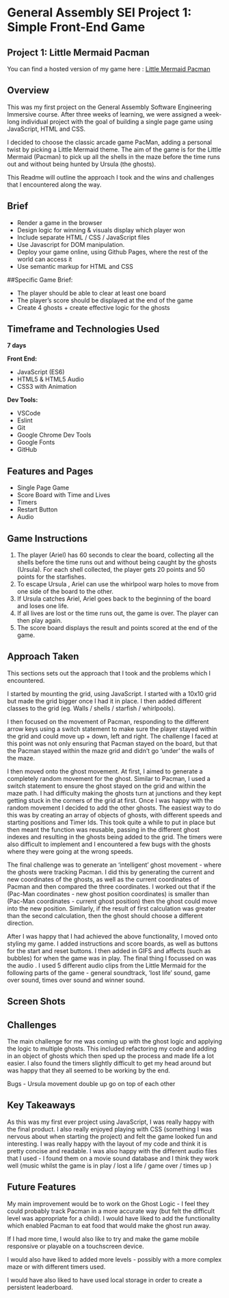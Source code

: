 # General Assembly SEI Project 1: Simple Front-End Game

## Project 1: Little Mermaid Pacman

You can find a hosted version of my game here : [Little Mermaid Pacman](https://elsiedown.github.io/SEI-project-1/)

## Overview

This was my first project on the General Assembly Software Engineering Immersive course.  After three weeks of learning, we were assigned a week-long individual project with the goal of building a single page game using JavaScript, HTML and CSS. 

I decided to choose the classic arcade game PacMan,  adding a personal twist by picking a Little Mermaid theme.  The aim of the game is for the Little Mermaid (Pacman) to pick up all the shells in the maze before the time runs out and without being hunted by Ursula (the ghosts). 

This Readme will outline the approach I took and the wins and challenges that I encountered along the way.


## Brief
* Render a game in the browser
* Design logic for winning & visuals display which player won
* Include separate HTML / CSS / JavaScript files
* Use Javascript for DOM manipulation.
* Deploy your game online, using Github Pages, where the rest of the world can access it
* Use semantic markup for HTML and CSS

##Specific Game Brief:
* The player should be able to clear at least one board
* The player’s score should be displayed at the end of the game
* Create 4 ghosts + create effective logic for the ghosts


## Timeframe and Technologies Used

**7 days**

**Front End:**

* JavaScript (ES6)
* HTML5 & HTML5 Audio
* CSS3 with Animation

**Dev Tools:**

* VSCode
* Eslint
* Git
* Google Chrome Dev Tools
* Google Fonts
* GitHub

## Features and Pages
* Single Page Game
* Score Board with Time and Lives
* Timers
* Restart Button
* Audio

## Game Instructions
1. The player (Ariel) has 60 seconds to clear the board, collecting all the shells before the time runs out and without being caught by the ghosts (Ursula).  For each shell collected, the player gets 20 points and 50 points for the starfishes.
2. To escape Ursula , Ariel can use the whirlpool warp holes to move from one side of the board to the other.
3. If Ursula catches Ariel, Ariel goes back to the beginning of the board and loses one life.
4. If all lives are lost or the time runs out, the game is over. The player can then play again. 
5. The score board displays the result and points scored at the end of the game.

## Approach Taken

This sections sets out the approach that I took and the problems which I encountered.

I started by  mounting the grid, using JavaScript. I started with a 10x10 grid but made the grid bigger once I had it in place.  I then added different classes to the grid (eg. Walls / shells / starfish / whirlpools).

I then focused on the movement of Pacman, responding to the different arrow keys using a switch statement to make sure the player stayed within the grid and could move up + down, left and right.  The challenge I faced at this point was not only ensuring  that Pacman stayed on the board, but that the Pacman stayed within the maze grid and didn’t go ‘under’ the walls of the maze.

I then moved onto the ghost movement. At first, I aimed to generate a completely random movement for the ghost. Similar to Pacman, I used a switch statement to ensure the ghost stayed on the grid and within the maze path. I had difficulty making the ghosts turn at junctions and they kept getting stuck in the corners of the grid at first. Once I was happy with the random movement I decided to add the other ghosts. The easiest way to do this was by creating an array of objects of ghosts,  with different speeds and starting positions and Timer Ids.  This took quite a while to put in place but then meant the function was reusable, passing in the different ghost indexes and resulting in the ghosts being added to the grid. The timers were also difficult to implement and I encountered a few bugs with the ghosts where they were going at the wrong speeds.

The final challenge was to generate an ‘intelligent’ ghost movement - where the ghosts were tracking Pacman. I did this by generating the current and new coordinates of the ghosts, as well as the current coordinates of Pacman and then compared the three coordinates.  I worked out that if the (Pac-Man coordinates - new ghost position coordinates) is smaller than (Pac-Man coordinates - current ghost position) then the ghost could move into the new position. Similarly, if the result of first calculation was greater than the second calculation, then the ghost should choose a different direction.

After I was happy that I had achieved the above functionality, I moved onto styling my game.  I added instructions and score boards, as well as buttons for the start and reset buttons. I then added in GIFS and affects (such as bubbles) for when the game was in play. The final thing I focussed on was the audio . I used 5 different audio clips from the Little Mermaid for the following parts of the game - general soundtrack, ‘lost life’ sound, game over sound, times over sound and winner sound.

## Screen Shots

## Challenges

The main challenge for me was coming up with the ghost logic and applying the logic to multiple ghosts. This included refactoring my code and adding in an object of ghosts which then sped up the process and made life a lot easier. I also found the timers slightly difficult to get my head around but was happy that they all seemed to be working by the end. 

Bugs - Ursula movement  double up  go on top of each other

## Key Takeaways

As this was my first ever project using JavaScript, I was really happy with the final product. I also really enjoyed playing with CSS (something I was nervous about when starting the project) and felt the game looked fun and interesting. I was really happy with the layout of my code and think it is pretty concise and readable. I was also happy with the different audio files that I used - I found them on a movie sound database and I think they work well (music whilst the game is in play / lost a life / game over / times up )

## Future Features

My main improvement would be to work on the Ghost Logic - I feel they could probably track Pacman in a more accurate way (but felt the difficult level was appropriate for a child). I would have liked to add the functionality which enabled Pacman to eat food that would make the ghost run away.

 If I had more time, I would also like to try and make the game mobile responsive or playable on a touchscreen device.

I would also have liked to added more levels - possibly with a more complex maze or with different timers used.

I would have also liked to have used local storage in order to create a persistent leaderboard.